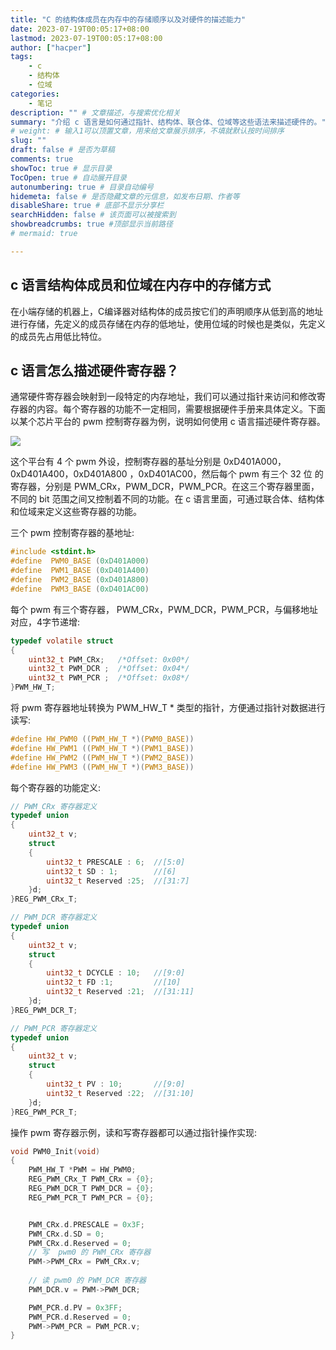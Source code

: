 ```yaml
---
title: "C 的结构体成员在内存中的存储顺序以及对硬件的描述能力"
date: 2023-07-19T00:05:17+08:00
lastmod: 2023-07-19T00:05:17+08:00
author: ["hacper"]
tags:
    - c
    - 结构体
    - 位域
categories:
    - 笔记
description: "" # 文章描述，与搜索优化相关
summary: "介绍 c 语言是如何通过指针、结构体、联合体、位域等这些语法来描述硬件的。" # 文章简单描述，会展示在主页
# weight: # 输入1可以顶置文章，用来给文章展示排序，不填就默认按时间排序
slug: ""
draft: false # 是否为草稿
comments: true
showToc: true # 显示目录
TocOpen: true # 自动展开目录
autonumbering: true # 目录自动编号
hidemeta: false # 是否隐藏文章的元信息，如发布日期、作者等
disableShare: true # 底部不显示分享栏
searchHidden: false # 该页面可以被搜索到
showbreadcrumbs: true #顶部显示当前路径
# mermaid: true

---
```


## c 语言结构体成员和位域在内存中的存储方式

在小端存储的机器上，C编译器对结构体的成员按它们的声明顺序从低到高的地址进行存储，先定义的成员存储在内存的低地址，使用位域的时候也是类似，先定义的成员先占用低比特位。


## c 语言怎么描述硬件寄存器？

通常硬件寄存器会映射到一段特定的内存地址，我们可以通过指针来访问和修改寄存器的内容。每个寄存器的功能不一定相同，需要根据硬件手册来具体定义。下面以某个芯片平台的 pwm 控制寄存器为例，说明如何使用 c 语言描述硬件寄存器。

![](https://jsd.cdn.zzko.cn/gh/hacperme/picx_hosting@master/20210507/image-20230719011111212.5buks5rpf3c0.webp)

这个平台有 4 个 pwm 外设，控制寄存器的基址分别是 0xD401A000，0xD401A400，0xD401A800 ，0xD401AC00，然后每个 pwm 有三个 32 位 的寄存器，分别是 PWM_CRx，PWM_DCR，PWM_PCR。在这三个寄存器里面，不同的 bit 范围之间又控制着不同的功能。在 c 语言里面，可通过联合体、结构体和位域来定义这些寄存器的功能。

三个 pwm 控制寄存器的基地址:

```c
#include <stdint.h>
#define  PWM0_BASE (0xD401A000)
#define  PWM1_BASE (0xD401A400)
#define  PWM2_BASE (0xD401A800)
#define  PWM3_BASE (0xD401AC00)
```

每个 pwm 有三个寄存器， PWM_CRx，PWM_DCR，PWM_PCR，与偏移地址对应，4字节递增:

```c
typedef volatile struct 
{
    uint32_t PWM_CRx;   /*Offset: 0x00*/
    uint32_t PWM_DCR ;  /*Offset: 0x04*/
    uint32_t PWM_PCR ;  /*Offset: 0x08*/
}PWM_HW_T;
```

将 pwm 寄存器地址转换为 PWM_HW_T * 类型的指针，方便通过指针对数据进行读写:

```c
#define HW_PWM0 ((PWM_HW_T *)(PWM0_BASE))
#define HW_PWM1 ((PWM_HW_T *)(PWM1_BASE))
#define HW_PWM2 ((PWM_HW_T *)(PWM2_BASE))
#define HW_PWM3 ((PWM_HW_T *)(PWM3_BASE))
```

每个寄存器的功能定义:

```c
// PWM_CRx 寄存器定义
typedef union 
{
    uint32_t v;
    struct 
    {
        uint32_t PRESCALE : 6;  //[5:0]
        uint32_t SD : 1;        //[6]
        uint32_t Reserved :25;  //[31:7]
    }d;
}REG_PWM_CRx_T;

// PWM_DCR 寄存器定义
typedef union 
{
    uint32_t v;
    struct 
    {
        uint32_t DCYCLE : 10;   //[9:0]
        uint32_t FD :1;         //[10]
        uint32_t Reserved :21;  //[31:11]
    }d;
}REG_PWM_DCR_T;

// PWM_PCR 寄存器定义
typedef union 
{
    uint32_t v;
    struct 
    {
        uint32_t PV : 10;     	//[9:0]
        uint32_t Reserved :22;  //[31:10]
    }d;
}REG_PWM_PCR_T;
```

操作 pwm 寄存器示例，读和写寄存器都可以通过指针操作实现:

```c
void PWM0_Init(void)
{
    PWM_HW_T *PWM = HW_PWM0;
    REG_PWM_CRx_T PWM_CRx = {0};
    REG_PWM_DCR_T PWM_DCR = {0};
    REG_PWM_PCR_T PWM_PCR = {0};


    PWM_CRx.d.PRESCALE = 0x3F;
    PWM_CRx.d.SD = 0;
    PWM_CRx.d.Reserved = 0;
    // 写  pwm0 的 PWM_CRx 寄存器
    PWM->PWM_CRx = PWM_CRx.v;
	
    // 读 pwm0 的 PWM_DCR 寄存器
    PWM_DCR.v = PWM->PWM_DCR;

    PWM_PCR.d.PV = 0x3FF;
    PWM_PCR.d.Reserved = 0;
    PWM->PWM_PCR = PWM_PCR.v; 
}
```

